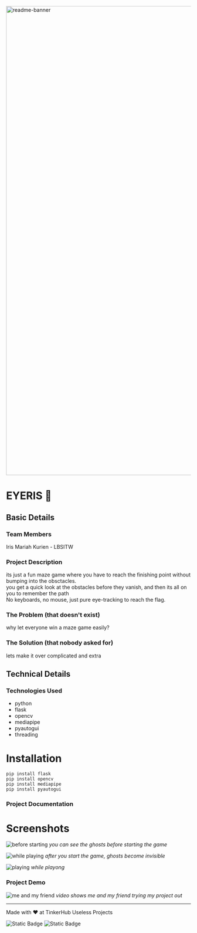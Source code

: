 <img width="1280" alt="readme-banner" src="https://github.com/user-attachments/assets/35332e92-44cb-425b-9dff-27bcf1023c6c">

# EYERIS 🎯

## Basic Details

### Team Members
Iris Mariah Kurien - LBSITW
  
### Project Description
its just a fun maze game where you have to reach the finishing point without bumping into the obsctacles.<br/>
you get a quick look at the obstacles before they vanish, and then its all on you to remember the path<br/> 
No keyboards, no mouse, just pure eye-tracking to reach the flag.

### The Problem (that doesn't exist)
why let everyone win a maze game easily? 

### The Solution (that nobody asked for)
lets make it over complicated and extra

## Technical Details
### Technologies Used
- python
- flask
- opencv
- mediapipe
- pyautogui
- threading

# Installation
```
pip install flask
pip install opencv
pip install mediapipe
pip install pyautogui
```

### Project Documentation
# Screenshots
![before starting](https://github.com/user-attachments/assets/9da9401b-1cfe-47a1-b497-5cc1474ff9a3)
*you can see the ghosts before starting the game*

![while playing](https://github.com/user-attachments/assets/f18f5888-1a39-41e1-813c-6a08a7eac99a)
*after you start the game, ghosts become invisible*

![playing](https://github.com/user-attachments/assets/3db48a2f-886c-4b84-87e0-1dfaa5a23b4f)
*while playong*

### Project Demo

![me and my friend](https://github.com/user-attachments/assets/c63eb89d-07ec-4b9f-8fb4-74945d204bbf)
*video shows me and my friend trying my project out*

---
Made with ❤️ at TinkerHub Useless Projects 

![Static Badge](https://img.shields.io/badge/TinkerHub-24?color=%23000000&link=https%3A%2F%2Fwww.tinkerhub.org%2F)
![Static Badge](https://img.shields.io/badge/UselessProject--24-24?link=https%3A%2F%2Fwww.tinkerhub.org%2Fevents%2FQ2Q1TQKX6Q%2FUseless%2520Projects)



